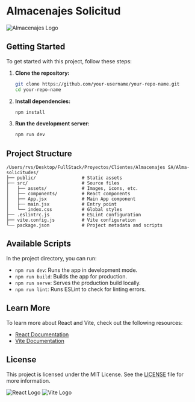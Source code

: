 # Almacenajes Solicitud

![Almacenajes Logo](./src/assets/almacenajes.webp)

## Getting Started

To get started with this project, follow these steps:

1. **Clone the repository:**
    ```bash
    git clone https://github.com/your-username/your-repo-name.git
    cd your-repo-name
    ```

2. **Install dependencies:**
    ```bash
    npm install
    ```

3. **Run the development server:**
    ```bash
    npm run dev
    ```

## Project Structure

```plaintext
/Users/rvs/Desktop/FullStack/Proyectos/Clientes/Almacenajes SA/Alma-solicitudes/
├── public/                 # Static assets
├── src/                    # Source files
│   ├── assets/             # Images, icons, etc.
│   ├── components/         # React components
│   ├── App.jsx             # Main App component
│   ├── main.jsx            # Entry point
│   └── index.css           # Global styles
├── .eslintrc.js            # ESLint configuration
├── vite.config.js          # Vite configuration
└── package.json            # Project metadata and scripts
```

## Available Scripts

In the project directory, you can run:

- `npm run dev`: Runs the app in development mode.
- `npm run build`: Builds the app for production.
- `npm run serve`: Serves the production build locally.
- `npm run lint`: Runs ESLint to check for linting errors.

## Learn More

To learn more about React and Vite, check out the following resources:

- [React Documentation](https://reactjs.org/)
- [Vite Documentation](https://vitejs.dev/)

## License

This project is licensed under the MIT License. See the [LICENSE](LICENSE) file for more information.

![React Logo](https://reactjs.org/logo-og.png)
![Vite Logo](https://vitejs.dev/logo.svg)